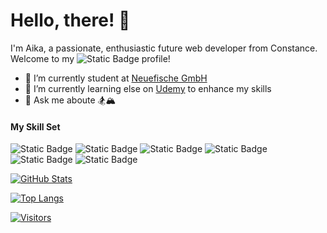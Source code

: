# Hello, there! 👋

I'm Aika, a passionate, enthusiastic future web developer from Constance. Welcome to my ![Static Badge](https://img.shields.io/badge/GitHub-%23181717?style=plastic&logo=github&logoColor=white)
 profile!

- 🔭 I’m currently student at [Neuefische GmbH](https://www.neuefische.de/?utm_source=sea_google&utm_medium=maxp&utm_campaign=neuefische_leads_max_performance&gad=1&gclid=CjwKCAiAxreqBhAxEiwAfGfndLIpzRBPv68qbnwllD2RF8KzQHdrPSUA3Zp6bZXt1wBFSP6KnX5dGRoC1qwQAvD_BwE)
- 🌱 I’m currently learning else on [Udemy](https://www.udemy.com/) to enhance my skills
- 💬 Ask me aboute 🏂🏔
  
#### My Skill Set ####
![Static Badge](https://img.shields.io/badge/HTML5-%23f03d30?style=plastic&logo=html5&logoColor=white) ![Static Badge](https://img.shields.io/badge/CSS3-%231572B6?style=plastic&logo=css3&logoColor=white) ![Static Badge](https://img.shields.io/badge/JavaScript-%23F7DF1E?style=plastic&logo=javascript&logoColor=white) ![Static Badge](https://img.shields.io/badge/React-%2361DAFB?style=plastic&logo=react&logoColor=%2361DAFB&color=black) ![Static Badge](https://img.shields.io/badge/MongoDB-%2347A248?style=plastic&logo=mongodb&logoColor=%2347A248&color=white) ![Static Badge](https://img.shields.io/badge/NEXT.js-%23000000?style=plastic&logo=nextdotjs&logoColor=%23000000&color=white)

[![GitHub Stats](https://github-readme-stats.vercel.app/api?username=Aikaakymbaeva&show_icons=true&theme=default)](https://github.com/Aikaakymbaeva)

[![Top Langs](https://github-readme-stats.vercel.app/api/top-langs/?username=Aikaakymbaeva&layout=compact&theme=default)](https://github.com/Aikaakymbaeva)


[![Visitors](https://api.visitorbadge.io/api/visitors?path=Aikaakymbaeva&labelColor=%23f47373&countColor=%23dce775&style=plastic&labelStyle=upper)](https://visitorbadge.io/status?path=Aikaakymbaeva)

